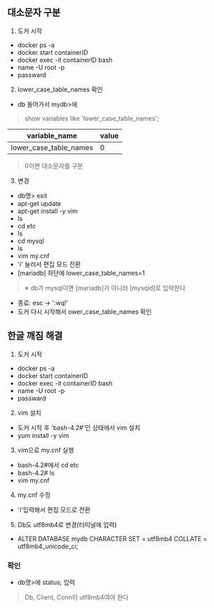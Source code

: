 ## 대소문자 구분
1. 도커 시작 
- docker ps -a
- docker start containerID
- docker exec -it containerID bash
- name -U root -p
- passward
2. lower_case_table_names 확인
- db 들어가서
mydb>에 
> show variables like 'lower_case_table_names';

|variable_name|value|
|---|---|
|lower_case_table_names|0|
> 0이면 대소문자를 구분

3. 변경
- db명> exit
- apt-get update
- apt-get install -y vim
- ls
- cd etc
- ls
- cd mysql
- ls
- vim my.cnf
- 'i' 눌러서 편집 모드 전환
- [mariadb] 하단에 lower_case_table_names=1
> ※ db가 mysql이면 [mariadb]가 아니라 [mysqld]로 입력한다
- 종료: esc → ':wq!'
- 도커 다시 시작해서 ower_case_table_names 확인

## 한글 깨짐 해결
1. 도커 시작 
- docker ps -a
- docker start containerID
- docker exec -it containerID bash
- name -U root -p
- passward

2. vim 설치
- 도커 시작 후 'bash-4.2#'인 상태에서 vim 설치
- yum install -y vim

3. vim으로 my.cnf 실행
- bash-4.2#에서 cd etc
- bash-4.2# ls
- vim my.cnf

4. my.cnf 수정
- 'i'입력해서 편집 모드로 전환

5. Db도 utf8mb4로 변경(터미널에 입력)
- ALTER DATABASE mydb CHARACTER SET = utf8mb4 COLLATE = utf8mb4_unicode_ci;

### 확인
- db명>에 status; 입력
> Db, Client, Conn이 utf8mb4여야 한다
